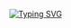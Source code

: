 [![Typing SVG](https://readme-typing-svg.herokuapp.com?font=Fira+Code&pause=1000&color=02F724&width=435&lines=WELCOME+TO+AUSSTERBEN;I+LOVE+CYBERSECURITY;I+LOVE+LINUX)](https://git.io/typing-svg)
